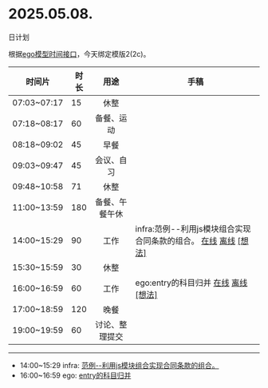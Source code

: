 # 2025.05.08.
日计划

根据[ego模型时间接口](https://gitee.com/hyg/blog/blob/master/timeflow.md)，今天绑定模版2(2c)。

| 时间片 | 时长 | 用途 | 手稿 |
| --- | --- | :---: | --- |
| 07:03~07:17 | 15 | 休整 |  |
| 07:18~08:17 | 60 | 备餐、运动 |  |
| 08:18~09:02 | 45 | 早餐 |  |
| 09:03~09:47 | 45 | 会议、自习 |  |
| 09:48~10:58 | 71 | 休整 |  |
| 11:00~13:59 | 180 | 备餐、午餐午休 |  |
| 14:00~15:29 | 90 | 工作 | infra:范例--利用js模块组合实现合同条款的组合。 [在线](http://simp.ly/p/lsBYG9) [离线](../../draft/2025/20250508140000.md) <a href="mailto:huangyg@mars22.com?subject=关于2025.05.08.[infra:范例--利用js模块组合实现合同条款的组合。]任务&body=日期: 20250508%0D%0A序号: 6%0D%0A手稿:../../draft/2025/20250508140000.md%0D%0A---请勿修改邮件主题及以上内容 从下一行开始写您的想法---%0D%0A">[想法]</a> |
| 15:30~15:59 | 30 | 休整 |  |
| 16:00~16:59 | 60 | 工作 | ego:entry的科目归并 [在线](http://simp.ly/p/MpcbHD) [离线](../../draft/2025/20250508160000.md) <a href="mailto:huangyg@mars22.com?subject=关于2025.05.08.[ego:entry的科目归并]任务&body=日期: 20250508%0D%0A序号: 8%0D%0A手稿:../../draft/2025/20250508160000.md%0D%0A---请勿修改邮件主题及以上内容 从下一行开始写您的想法---%0D%0A">[想法]</a> |
| 17:00~18:59 | 120 | 晚餐 |  |
| 19:00~19:59 | 60 | 讨论、整理提交 |  |

---

- 14:00~15:29	infra: [范例--利用js模块组合实现合同条款的组合。](../../draft/2025/20250508.01.md)
- 16:00~16:59	ego: [entry的科目归并](../../draft/2025/20250508.02.md)
